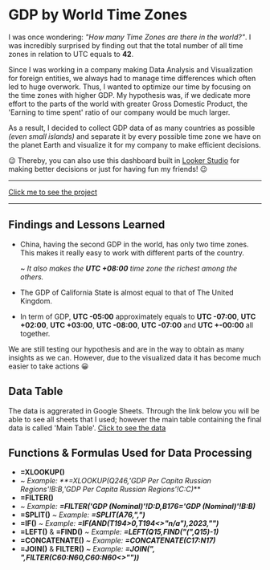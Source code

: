 # GDP by World Time Zones
I was once wondering: *"How many Time Zones are there in the world?"*. I was incredibly surprised by finding out that the total number of all time zones in relation to UTC equals to **42**.

Since I was working in a company making Data Analysis and Visualization for foreign entities, we always had to manage time differences which often led to huge overwork. Thus, I wanted to optimize our time by focusing on the time zones with higher GDP. My hypothesis was, if we dedicate more effort to the parts of the world with greater Gross Domestic Product, the 'Earning to time spent' ratio of our company would be much larger. 

As a result, I decided to collect GDP data of as many countries as possible *(even small islands)* and separate it by every possible time zone we have on the planet Earth and visualize it for my company to make efficient decisions. 

😉 Thereby, you can also use this dashboard built in [Looker Studio](https://lookerstudio.google.com) for making better decisions or just for having fun my friends! 😉
***
[Click me to see the project](https://lookerstudio.google.com/reporting/d55e8bb9-36f6-419f-903c-74877815370c/page/5YgID)
***

## Findings and Lessons Learned

* China, having the second GDP in the world, has only two time zones. This makes it really easy to work with different parts of the country.

    ~ *It also makes the **UTC +08:00** time zone the richest among the others.*

* The GDP of California State is almost equal to that of The United Kingdom.
* In term of GDP, **UTC -05:00** approximately equals to **UTC -07:00**, **UTC +02:00**, **UTC +03:00**, **UTC -08:00**, **UTC -07:00** and **UTC +-00:00** all together.

We are still testing our hypothesis and are in the way to obtain as many insights as we can. However, due to the visualized data it has become much easier to take actions 😀

## Data Table
The data is aggrerated in Google Sheets. Through the link below you will be able to see all sheets that I used; however the main table containing the final data is called 'Main Table'.
[Click to see the data](https://docs.google.com/spreadsheets/d/1N1wZyRbYy6RlPLx2-j6aGUNINF2lyR-sVJGI2Hfcs6s/edit?usp=sharing)

## Functions & Formulas Used for Data Processing
* **=XLOOKUP()**
*   _~ Example: **=XLOOKUP(Q246,'GDP Per Capita Russian Regions'!B:B,'GDP Per Capita Russian Regions'!C:C)_**
* **=FILTER()**
*   _~ Example: **=FILTER('GDP (Nominal)'!D:D,B176='GDP (Nominal)'!B:B)**_
* **=SPLIT()**
    _~ Example: **=SPLIT(A76,",")**_
* **=IF()**
    _~ Example: **=IF(AND(T194>0,T194<>"n/a"),2023,"")**_
* **=LEFT()** & **=FIND()**
    _~ Example: **=LEFT(Q15,FIND("(",Q15)-1)**_
* **=CONCATENATE()**
    _~ Example: **=CONCATENATE(C17:N17)**_
* **=JOIN()** & **FILTER()**
    _~ Example: **=JOIN(", ",FILTER(C60:N60,C60:N60<>""))**_

